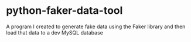 # python-faker-data-tool
A program I created to generate fake data using the Faker library and then load that data to a dev MySQL database
